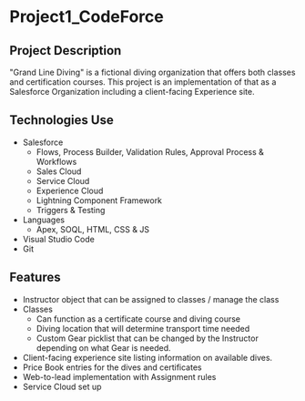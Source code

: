 # Project1_CodeForce

## Project Description

"Grand Line Diving" is a fictional diving organization that offers both classes and certification courses.
This project is an implementation of that as a Salesforce Organization including a client-facing Experience site. 

## Technologies Use
- Salesforce
  - Flows, Process Builder, Validation Rules, Approval Process & Workflows
  - Sales Cloud
  - Service Cloud
  - Experience Cloud
  - Lightning Component Framework
  - Triggers & Testing
- Languages
  - Apex, SOQL, HTML, CSS & JS
- Visual Studio Code
- Git  

## Features

- Instructor object that can be assigned to classes / manage the class
- Classes
  - Can function as a certificate course and diving course
  - Diving location that will determine transport time needed
  - Custom Gear picklist that can be changed by the Instructor depending on what Gear is needed.
- Client-facing experience site listing information on available dives.
- Price Book entries for the dives and certificates
- Web-to-lead implementation with Assignment rules
- Service Cloud set up
